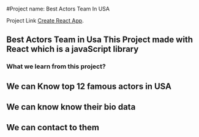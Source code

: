 #Project name: Best Actors Team In USA

Project Link [Create React App](https://best-actors-team.netlify.app/).

## Best Actors Team in Usa This Project made with React which is a javaScript library

### What we learn from this project?

## We can Know top 12 famous actors in USA
## We can know know their bio data
## We can contact to them 






